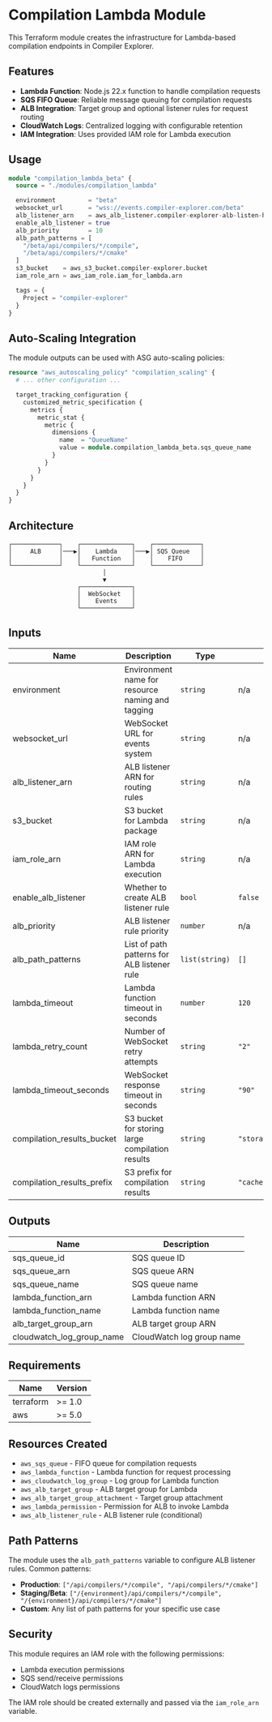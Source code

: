 # Compilation Lambda Module

This Terraform module creates the infrastructure for Lambda-based compilation endpoints in Compiler Explorer.

## Features

- **Lambda Function**: Node.js 22.x function to handle compilation requests
- **SQS FIFO Queue**: Reliable message queuing for compilation requests
- **ALB Integration**: Target group and optional listener rules for request routing
- **CloudWatch Logs**: Centralized logging with configurable retention
- **IAM Integration**: Uses provided IAM role for Lambda execution

## Usage

```terraform
module "compilation_lambda_beta" {
  source = "./modules/compilation_lambda"

  environment         = "beta"
  websocket_url       = "wss://events.compiler-explorer.com/beta"
  alb_listener_arn    = aws_alb_listener.compiler-explorer-alb-listen-https.arn
  enable_alb_listener = true
  alb_priority        = 10
  alb_path_patterns = [
    "/beta/api/compilers/*/compile",
    "/beta/api/compilers/*/cmake"
  ]
  s3_bucket    = aws_s3_bucket.compiler-explorer.bucket
  iam_role_arn = aws_iam_role.iam_for_lambda.arn

  tags = {
    Project = "compiler-explorer"
  }
}
```

## Auto-Scaling Integration

The module outputs can be used with ASG auto-scaling policies:

```terraform
resource "aws_autoscaling_policy" "compilation_scaling" {
  # ... other configuration ...

  target_tracking_configuration {
    customized_metric_specification {
      metrics {
        metric_stat {
          metric {
            dimensions {
              name  = "QueueName"
              value = module.compilation_lambda_beta.sqs_queue_name
            }
          }
        }
      }
    }
  }
}
```

## Architecture

```
┌─────────────┐    ┌──────────────┐    ┌─────────────┐
│     ALB     │───▶│    Lambda    │───▶│ SQS Queue   │
│             │    │   Function   │    │    FIFO     │
└─────────────┘    └──────────────┘    └─────────────┘
                          │
                          ▼
                   ┌──────────────┐
                   │  WebSocket   │
                   │    Events    │
                   └──────────────┘
```

## Inputs

| Name | Description | Type | Default | Required |
|------|-------------|------|---------|:--------:|
| environment | Environment name for resource naming and tagging | `string` | n/a | yes |
| websocket_url | WebSocket URL for events system | `string` | n/a | yes |
| alb_listener_arn | ALB listener ARN for routing rules | `string` | n/a | yes |
| s3_bucket | S3 bucket for Lambda package | `string` | n/a | yes |
| iam_role_arn | IAM role ARN for Lambda execution | `string` | n/a | yes |
| enable_alb_listener | Whether to create ALB listener rule | `bool` | `false` | no |
| alb_priority | ALB listener rule priority | `number` | n/a | yes |
| alb_path_patterns | List of path patterns for ALB listener rule | `list(string)` | `[]` | no |
| lambda_timeout | Lambda function timeout in seconds | `number` | `120` | no |
| lambda_retry_count | Number of WebSocket retry attempts | `string` | `"2"` | no |
| lambda_timeout_seconds | WebSocket response timeout in seconds | `string` | `"90"` | no |
| compilation_results_bucket | S3 bucket for storing large compilation results | `string` | `"storage.godbolt.org"` | no |
| compilation_results_prefix | S3 prefix for compilation results | `string` | `"cache/"` | no |

## Outputs

| Name | Description |
|------|-------------|
| sqs_queue_id | SQS queue ID |
| sqs_queue_arn | SQS queue ARN |
| sqs_queue_name | SQS queue name |
| lambda_function_arn | Lambda function ARN |
| lambda_function_name | Lambda function name |
| alb_target_group_arn | ALB target group ARN |
| cloudwatch_log_group_name | CloudWatch log group name |

## Requirements

| Name | Version |
|------|---------|
| terraform | >= 1.0 |
| aws | >= 5.0 |

## Resources Created

- `aws_sqs_queue` - FIFO queue for compilation requests
- `aws_lambda_function` - Lambda function for request processing
- `aws_cloudwatch_log_group` - Log group for Lambda function
- `aws_alb_target_group` - ALB target group for Lambda
- `aws_alb_target_group_attachment` - Target group attachment
- `aws_lambda_permission` - Permission for ALB to invoke Lambda
- `aws_alb_listener_rule` - ALB listener rule (conditional)

## Path Patterns

The module uses the `alb_path_patterns` variable to configure ALB listener rules. Common patterns:

- **Production**: `["/api/compilers/*/compile", "/api/compilers/*/cmake"]`
- **Staging/Beta**: `["/{environment}/api/compilers/*/compile", "/{environment}/api/compilers/*/cmake"]`
- **Custom**: Any list of path patterns for your specific use case

## Security

This module requires an IAM role with the following permissions:
- Lambda execution permissions
- SQS send/receive permissions
- CloudWatch logs permissions

The IAM role should be created externally and passed via the `iam_role_arn` variable.
